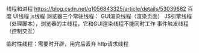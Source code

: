 线程和进程
https://blog.csdn.net/q1056843325/article/details/53039682
百度 UI线程 js线程
浏览器三个常驻线程：
GUI渲染线程（渲染页面）
JS引擎线程（处理脚本），浏览器的主线程，它和GUI渲染线程不能同时工作
事件触发线程（控制交互）

临时性线程：需要时开辟，用完后丢弃
http请求线程